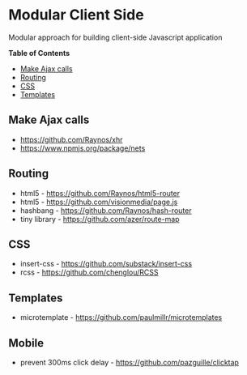 # Modular Client Side

Modular approach for building client-side Javascript application

**Table of Contents**

- [Make Ajax calls](#user-content-make-ajax-calls)
- [Routing](#user-content-routing)
- [CSS](#css)
- [Templates](#user-content-templates)

## Make Ajax calls
* https://github.com/Raynos/xhr
* https://www.npmjs.org/package/nets

## Routing
* html5 - https://github.com/Raynos/html5-router
* html5 - https://github.com/visionmedia/page.js
* hashbang - https://github.com/Raynos/hash-router
* tiny library - https://github.com/azer/route-map

## CSS
* insert-css - https://github.com/substack/insert-css
* rcss - https://github.com/chenglou/RCSS

## Templates
* microtemplate - https://github.com/paulmillr/microtemplates

## Mobile
* prevent 300ms click delay - https://github.com/pazguille/clicktap
